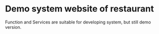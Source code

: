 # Demo system website of restaurant

Function and Services are suitable for developing system, but still demo version.
